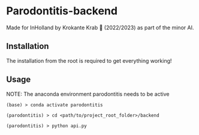 # Parodontitis-backend
Made for InHolland by Krokante Krab 🦀 (2022/2023) as part of the minor AI.

## Installation
The installation from the root is required to get everything working!

## Usage
NOTE: The anaconda environment parodontitis needs to be active
```
(base) > conda activate parodontitis

(parodontitis) > cd <path/to/project_root_folder>/backend

(parodontitis) > python api.py
```